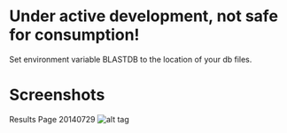 Under active development, not safe for consumption!
===================================================
Set environment variable BLASTDB to the location of your db files.

Screenshots
===========
Results Page 20140729
![alt tag](https://raw.githubusercontent.com/hotdogee/django-blast/doc/doc/images/blast-results-20140729.jpg)
